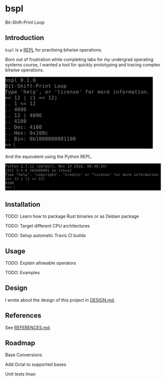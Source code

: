 # bspl
Bit-Shift-Print Loop

## Introduction

`bspl` is a [REPL](https://en.wikipedia.org/wiki/Read%E2%80%93eval%E2%80%93print_loop)
for practising bitwise operations.

Born out of frustration while completing labs for my undergrad operating systems
course, I wanted a tool for quickly prototyping and tracing complex bitwise operations.

![bspl](pics/bspl_screenshot.png)

And the equivalent using the Python REPL.

![Python](pics/python_screenshot.png)

## Installation

TODO: Learn how to package Rust binaries or as Debian package

TODO: Target different CPU architectures

TODO: Setup automatic Travis CI builds

## Usage

TODO: Explain allowable operators

TODO: Examples

## Design

I wrote about the design of this project in [DESIGN.md](./DESIGN.md).

## References

See [REFERENCES.md](./REFERENCES.md).

## Roadmap

Base Conversions

Add Octal to supported bases

Unit tests lmao
